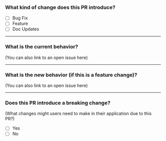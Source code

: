 ### What kind of change does this PR introduce?
- [ ] Bug Fix 
- [ ] Feature 
- [ ] Doc Updates 

---

### What is the current behavior? 
(You can also link to an open issue here)

---

### What is the new behavior (if this is a feature change)? 
(You can also link to an open issue here)

---

### Does this PR introduce a breaking change? 
(What changes might users need to make in their application due to this PR?)
- [ ] Yes 
- [ ] No
